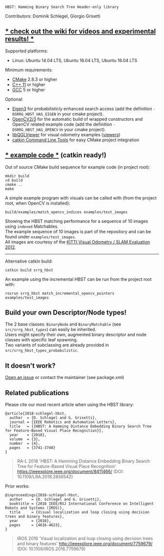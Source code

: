     HBST: Hamming Binary Search Tree Header-only library
Contributors: Dominik Schlegel, Giorgio Grisetti
## [* check out the wiki for videos and experimental results! *](https://gitlab.com/srrg-software/srrg_hbst/wikis/home)

Supported platforms:
- Linux: Ubuntu 14.04 LTS, Ubuntu 16.04 LTS, Ubuntu 18.04 LTS

Minimum requirements:
- [CMake](https://cmake.org) 2.8.3 or higher
- [C++ 11](http://en.cppreference.com) or higher
- [GCC](https://gcc.gnu.org) 5 or higher

Optional:
- [Eigen3](http://eigen.tuxfamily.org/) for probabilisticly enhanced search access (add the definition `-DSRRG_HBST_HAS_EIGEN` in your cmake project).
- [OpenCV2/3](http://opencv.org/) for the automatic build of wrapped constructors and OpenCV related example code (add the definition `-DSRRG_HBST_HAS_OPENCV` in your cmake project).
- [libQGLViewer](http://libqglviewer.com/) for visual odometry examples ([viewers](examples))
- [catkin Command Line Tools](https://catkin-tools.readthedocs.io/en/latest/) for easy CMake project integration

## [* example code *](examples) (catkin ready!)
Out of source CMake build sequence for example code (in project root):

    mkdir build
    cd build
    cmake ..
    make

A simple example program with visuals can be called with (from the project root, when OpenCV is installed):

    build/examples/match_opencv_indices examples/test_images

Showing the HBST matching performance for a sequence of 10 images using `indexed` Matchables. <br>
The example sequence of 10 images is part of the repository and can be found under `examples/test_images`. <br>
All images are courtesy of the [KITTI Visual Odometry / SLAM Evaluation 2012](http://www.cvlibs.net/datasets/kitti/eval_odometry.php).

---
Alternative catkin build:

    catkin build srrg_hbst
    
An example using the incremental HBST can be run from the project root with:

    rosrun srrg_hbst match_incremental_opencv_pointers examples/test_images


## Build your own Descriptor/Node types!
The 2 base classes: `BinaryNode` and `BinaryMatchable` (see `src/srrg_hbst_types`) can easily be inherited. <br>
Users might specify their own, augmented binary descriptor and node classes with specific leaf spawning. <br>
Two variants of subclassing are already provided in `src/srrg_hbst_types_probabilistic`.

## It doesn't work?
[Open an issue](https://gitlab.com/srrg-software/srrg_hbst/issues) or contact the maintainer (see package.xml)

## Related publications
Please cite our most recent article when using the HBST library: <br>

    @article{2018-schlegel-hbst, 
      author  = {D. Schlegel and G. Grisetti}, 
      journal = {IEEE Robotics and Automation Letters}, 
      title   = {{HBST: A Hamming Distance Embedding Binary Search Tree for Feature-Based Visual Place Recognition}}, 
      year    = {2018}, 
      volume  = {3}, 
      number  = {4}, 
      pages   = {3741-3748}
    }

> RA-L 2018 'HBST: A Hamming Distance Embedding Binary Search Tree for Feature-Based Visual Place Recognition' https://ieeexplore.ieee.org/document/8411466/ (DOI: 10.1109/LRA.2018.2856542)

Prior works:

    @inproceedings{2016-schlegel-hbst, 
      author    = {D. Schlegel and G. Grisetti}, 
      booktitle = {2016 IEEE/RSJ International Conference on Intelligent Robots and Systems (IROS)}, 
      title     = {Visual localization and loop closing using decision trees and binary features}, 
      year      = {2016}, 
      pages     = {4616-4623}, 
    }

> IROS 2016 'Visual localization and loop closing using decision trees and binary features' http://ieeexplore.ieee.org/document/7759679/ (DOI: 10.1109/IROS.2016.7759679)

